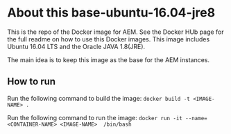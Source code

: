 # About this base-ubuntu-16.04-jre8
This is the repo of the Docker image for AEM. See the Docker HUb page for the full readme on  how to use this Docker images.
This image includes Ubuntu 16.04 LTS and the Oracle JAVA 1.8(JRE).

The main idea is to keep this image as the base for the AEM instances.

## How to run
Run the following command to build the image:
`docker build -t <IMAGE-NAME> .`

Run the following command to run the image:
`docker run -it --name=<CONTAINER-NAME> <IMAGE-NAME>  /bin/bash`


